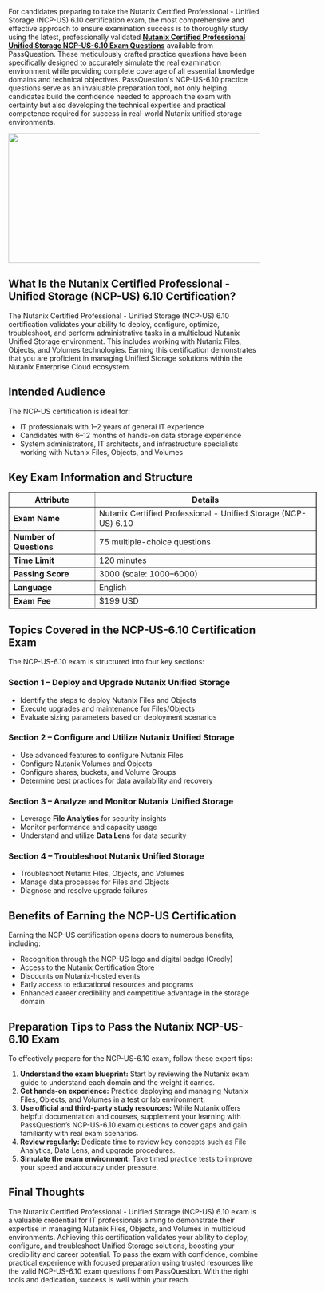 <p>For candidates preparing to take the Nutanix Certified Professional - Unified Storage (NCP-US) 6.10 certification exam, the most comprehensive and effective approach to ensure examination success is to thoroughly study using the latest, professionally validated <strong><a href="https://www.passquestion.com/ncp-us-6-10.html">Nutanix Certified Professional Unified Storage NCP-US-6.10 Exam Questions</a></strong> available from PassQuestion. These meticulously crafted practice questions have been specifically designed to accurately simulate the real examination environment while providing complete coverage of all essential knowledge domains and technical objectives. PassQuestion&#39;s NCP-US-6.10 practice questions serve as an invaluable preparation tool, not only helping candidates build the confidence needed to approach the exam with certainty but also developing the technical expertise and practical competence required for success in real-world Nutanix unified storage environments.</p>

<p><img alt="" src="https://www.passquestion.com/uploads/pqcom/images/20250620/dfcf122d74997927ae277aeb96ec1143.jpg" style="height:260px; width:618px" /></p>

<h2><strong>What Is the Nutanix Certified Professional - Unified Storage (NCP-US) 6.10 Certification?</strong></h2>

<p>The Nutanix Certified Professional - Unified Storage (NCP-US) 6.10 certification validates your ability to deploy, configure, optimize, troubleshoot, and perform administrative tasks in a multicloud Nutanix Unified Storage environment. This includes working with Nutanix Files, Objects, and Volumes technologies. Earning this certification demonstrates that you are proficient in managing Unified Storage solutions within the Nutanix Enterprise Cloud ecosystem.</p>

<h2><strong>Intended Audience</strong></h2>

<p>The NCP-US certification is ideal for:</p>

<ul>
	<li>IT professionals with 1&ndash;2 years of general IT experience</li>
	<li>Candidates with 6&ndash;12 months of hands-on data storage experience</li>
	<li>System administrators, IT architects, and infrastructure specialists working with Nutanix Files, Objects, and Volumes</li>
</ul>

<h2><strong>Key Exam Information and Structure</strong></h2>

<table border="1" style="width:618px">
	<thead>
		<tr>
			<th><strong>Attribute</strong></th>
			<th><strong>Details</strong></th>
		</tr>
	</thead>
	<tbody>
		<tr>
			<td><strong>Exam Name</strong></td>
			<td>Nutanix Certified Professional - Unified Storage (NCP-US) 6.10</td>
		</tr>
		<tr>
			<td><strong>Number of Questions</strong></td>
			<td>75 multiple-choice questions</td>
		</tr>
		<tr>
			<td><strong>Time Limit</strong></td>
			<td>120 minutes</td>
		</tr>
		<tr>
			<td><strong>Passing Score</strong></td>
			<td>3000 (scale: 1000&ndash;6000)</td>
		</tr>
		<tr>
			<td><strong>Language</strong></td>
			<td>English</td>
		</tr>
		<tr>
			<td><strong>Exam Fee</strong></td>
			<td>$199 USD</td>
		</tr>
	</tbody>
</table>

<h2><strong>Topics Covered in the NCP-US-6.10 Certification Exam</strong></h2>

<p>The NCP-US-6.10 exam is structured into four key sections:</p>

<h3><strong>Section 1 &ndash; Deploy and Upgrade Nutanix Unified Storage</strong></h3>

<ul>
	<li>Identify the steps to deploy Nutanix Files and Objects</li>
	<li>Execute upgrades and maintenance for Files/Objects</li>
	<li>Evaluate sizing parameters based on deployment scenarios</li>
</ul>

<h3><strong>Section 2 &ndash; Configure and Utilize Nutanix Unified Storage</strong></h3>

<ul>
	<li>Use advanced features to configure Nutanix Files</li>
	<li>Configure Nutanix Volumes and Objects</li>
	<li>Configure shares, buckets, and Volume Groups</li>
	<li>Determine best practices for data availability and recovery</li>
</ul>

<h3><strong>Section 3 &ndash; Analyze and Monitor Nutanix Unified Storage</strong></h3>

<ul>
	<li>Leverage <strong>File Analytics</strong> for security insights</li>
	<li>Monitor performance and capacity usage</li>
	<li>Understand and utilize <strong>Data Lens</strong> for data security</li>
</ul>

<h3><strong>Section 4 &ndash; Troubleshoot Nutanix Unified Storage</strong></h3>

<ul>
	<li>Troubleshoot Nutanix Files, Objects, and Volumes</li>
	<li>Manage data processes for Files and Objects</li>
	<li>Diagnose and resolve upgrade failures</li>
</ul>

<h2><strong>Benefits of Earning the NCP-US Certification</strong></h2>

<p>Earning the NCP-US certification opens doors to numerous benefits, including:</p>

<ul>
	<li>Recognition through the NCP-US logo and digital badge (Credly)</li>
	<li>Access to the Nutanix Certification Store</li>
	<li>Discounts on Nutanix-hosted events</li>
	<li>Early access to educational resources and programs</li>
	<li>Enhanced career credibility and competitive advantage in the storage domain</li>
</ul>

<h2><strong>Preparation Tips to Pass the Nutanix NCP-US-6.10 Exam</strong></h2>

<p>To effectively prepare for the NCP-US-6.10 exam, follow these expert tips:</p>

<ol>
	<li><strong>Understand the exam blueprint:</strong> Start by reviewing the Nutanix exam guide to understand each domain and the weight it carries.</li>
	<li><strong>Get hands-on experience:</strong> Practice deploying and managing Nutanix Files, Objects, and Volumes in a test or lab environment.</li>
	<li><strong>Use official and third-party study resources:</strong> While Nutanix offers helpful documentation and courses, supplement your learning with PassQuestion&rsquo;s NCP-US-6.10 exam questions to cover gaps and gain familiarity with real exam scenarios.</li>
	<li><strong>Review regularly:</strong> Dedicate time to review key concepts such as File Analytics, Data Lens, and upgrade procedures.</li>
	<li><strong>Simulate the exam environment:</strong> Take timed practice tests to improve your speed and accuracy under pressure.</li>
</ol>

<h2><strong>Final Thoughts</strong></h2>

<p>The Nutanix Certified Professional - Unified Storage (NCP-US) 6.10 exam is a valuable credential for IT professionals aiming to demonstrate their expertise in managing Nutanix Files, Objects, and Volumes in multicloud environments. Achieving this certification validates your ability to deploy, configure, and troubleshoot Unified Storage solutions, boosting your credibility and career potential. To pass the exam with confidence, combine practical experience with focused preparation using trusted resources like the valid NCP-US-6.10 exam questions from PassQuestion. With the right tools and dedication, success is well within your reach.</p>

<p><!-- notionvc: d54f8574-4a83-4d72-996a-68d7435c501d --></p>
